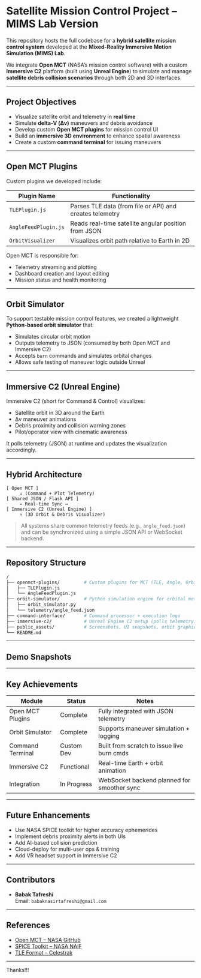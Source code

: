 #  Satellite Mission Control Project – MIMS Lab Version

This repository hosts the full codebase for a **hybrid satellite mission control system** developed at the **Mixed-Reality Immersive Motion Simulation (MIMS) Lab**.

We integrate **Open MCT** (NASA’s mission control software) with a custom **Immersive C2** platform (built using **Unreal Engine**) to simulate and manage **satellite debris collision scenarios** through both 2D and 3D interfaces.

---

##  Project Objectives

- Visualize satellite orbit and telemetry in **real time**
- Simulate **delta-V (Δv)** maneuvers and debris avoidance
- Develop custom **Open MCT plugins** for mission control UI
- Build an **immersive 3D environment** to enhance spatial awareness
- Create a custom **command terminal** for issuing maneuvers

---

##  Open MCT Plugins

Custom plugins we developed include:

| Plugin Name        | Functionality                                               |
|--------------------|-------------------------------------------------------------|
| `TLEPlugin.js`     | Parses TLE data (from file or API) and creates telemetry    |
| `AngleFeedPlugin.js` | Reads real-time satellite angular position from JSON       |
| `OrbitVisualizer`  | Visualizes orbit path relative to Earth in 2D               |


Open MCT is responsible for:

- Telemetry streaming and plotting
- Dashboard creation and layout editing
- Mission status and health monitoring

---

##  Orbit Simulator

To support testable mission control features, we created a lightweight **Python-based orbit simulator** that:

- Simulates circular orbit motion
- Outputs telemetry to JSON (consumed by both Open MCT and Immersive C2)
- Accepts `burn` commands and simulates orbital changes
- Allows safe testing of maneuver logic outside Unreal

---

## Immersive C2 (Unreal Engine)

Immersive C2 (short for Command & Control) visualizes:

- Satellite orbit in 3D around the Earth
- Δv maneuver animations
- Debris proximity and collision warning zones
- Pilot/operator view with cinematic awareness

It polls telemetry (JSON) at runtime and updates the visualization accordingly.

---

##  Hybrid Architecture

```
[ Open MCT ]
     ↓ (Command + Plot Telemetry)
[ Shared JSON / Flask API ]
     ↔ Real-time Sync ↔
[ Immersive C2 (Unreal Engine) ]
     ↑ (3D Orbit & Debris Visualizer)
```

> All systems share common telemetry feeds (e.g., `angle_feed.json`) and can be synchronized using a simple JSON API or WebSocket backend.

---

## Repository Structure

```bash
/
├── openmct-plugins/         # Custom plugins for MCT (TLE, Angle, Orbit)
│   ├── TLEPlugin.js
│   └── AngleFeedPlugin.js
├── orbit-simulator/         # Python simulation engine for orbital motion
│   ├── orbit_simulator.py
│   └── telemetry/angle_feed.json
├── command-interface/       # Command processor + execution logs
├── immersive-c2/            # Unreal Engine C2 setup (polls telemetry)
├── public_assets/           # Screenshots, UI snapshots, orbit graphics
└── README.md
```

---

##  Demo Snapshots



---

##  Key Achievements

| Module            | Status        | Notes                                        |
|------------------|---------------|----------------------------------------------|
| Open MCT Plugins |  Complete    | Fully integrated with JSON telemetry         |
| Orbit Simulator  |  Complete    | Supports maneuver simulation + logging       |
| Command Terminal |  Custom Dev | Built from scratch to issue live burn cmds   |
| Immersive C2     |  Functional  | Real-time Earth + orbit animation            |
| Integration      |  In Progress| WebSocket backend planned for smoother sync  |

---

##  Future Enhancements

-  Use NASA SPICE toolkit for higher accuracy ephemerides
-  Implement debris proximity alerts in both UIs
-  Add AI-based collision prediction
-  Cloud-deploy for multi-user ops & training
-  Add VR headset support in Immersive C2

---

##  Contributors

- **Babak Tafreshi**  
  Email: `babaknasirtafreshi@gmail.com`

---

##  References

- [Open MCT – NASA GitHub](https://github.com/nasa/openmct)
- [SPICE Toolkit – NASA NAIF](https://naif.jpl.nasa.gov/naif/)
- [TLE Format – Celestrak](https://celestrak.org/)

---

Thanks!!!
